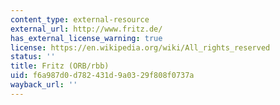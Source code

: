 ```yaml
---
content_type: external-resource
external_url: http://www.fritz.de/
has_external_license_warning: true
license: https://en.wikipedia.org/wiki/All_rights_reserved
status: ''
title: Fritz (ORB/rbb)
uid: f6a987d0-d782-431d-9a03-29f808f0737a
wayback_url: ''
---
```

